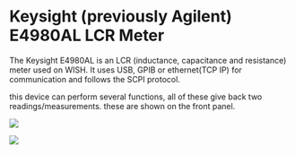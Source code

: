 # Keysight (previously Agilent) E4980AL LCR Meter

The Keysight E4980AL is an LCR (inductance, capacitance and resistance) meter used on WISH. 
It uses USB, GPIB or ethernet(TCP IP) for communication and follows the SCPI protocol. 

this device can perform several functions, all of these give back two readings/measurements. these are shown on the front panel. 


![](https://user-images.githubusercontent.com/10550207/224990796-a818fe94-ca03-47f4-8cd8-13f6b927cc78.jpg)

![](https://user-images.githubusercontent.com/10550207/224990801-8ab9d8a5-4f36-4dd0-9e6c-6b726d20ce13.jpg)